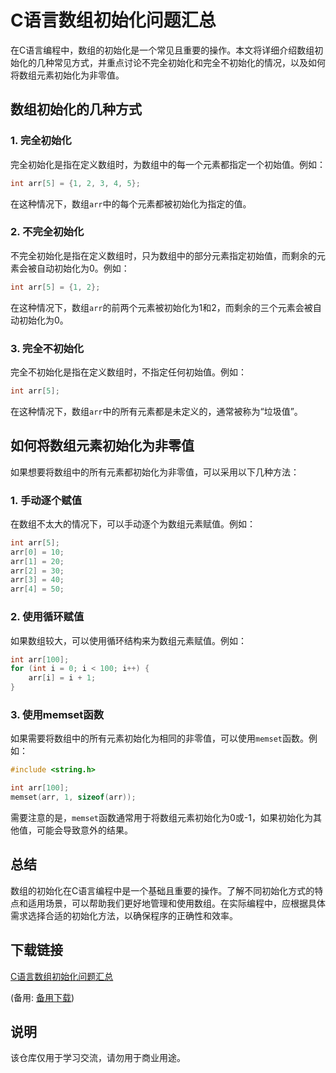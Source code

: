 # C语言数组初始化问题汇总

在C语言编程中，数组的初始化是一个常见且重要的操作。本文将详细介绍数组初始化的几种常见方式，并重点讨论不完全初始化和完全不初始化的情况，以及如何将数组元素初始化为非零值。

## 数组初始化的几种方式

### 1. 完全初始化
完全初始化是指在定义数组时，为数组中的每一个元素都指定一个初始值。例如：

```c
int arr[5] = {1, 2, 3, 4, 5};
```

在这种情况下，数组`arr`中的每个元素都被初始化为指定的值。

### 2. 不完全初始化
不完全初始化是指在定义数组时，只为数组中的部分元素指定初始值，而剩余的元素会被自动初始化为0。例如：

```c
int arr[5] = {1, 2};
```

在这种情况下，数组`arr`的前两个元素被初始化为1和2，而剩余的三个元素会被自动初始化为0。

### 3. 完全不初始化
完全不初始化是指在定义数组时，不指定任何初始值。例如：

```c
int arr[5];
```

在这种情况下，数组`arr`中的所有元素都是未定义的，通常被称为“垃圾值”。

## 如何将数组元素初始化为非零值

如果想要将数组中的所有元素都初始化为非零值，可以采用以下几种方法：

### 1. 手动逐个赋值
在数组不太大的情况下，可以手动逐个为数组元素赋值。例如：

```c
int arr[5];
arr[0] = 10;
arr[1] = 20;
arr[2] = 30;
arr[3] = 40;
arr[4] = 50;
```

### 2. 使用循环赋值
如果数组较大，可以使用循环结构来为数组元素赋值。例如：

```c
int arr[100];
for (int i = 0; i < 100; i++) {
    arr[i] = i + 1;
}
```

### 3. 使用memset函数
如果需要将数组中的所有元素初始化为相同的非零值，可以使用`memset`函数。例如：

```c
#include <string.h>

int arr[100];
memset(arr, 1, sizeof(arr));
```

需要注意的是，`memset`函数通常用于将数组元素初始化为0或-1，如果初始化为其他值，可能会导致意外的结果。

## 总结

数组的初始化在C语言编程中是一个基础且重要的操作。了解不同初始化方式的特点和适用场景，可以帮助我们更好地管理和使用数组。在实际编程中，应根据具体需求选择合适的初始化方法，以确保程序的正确性和效率。

## 下载链接
[C语言数组初始化问题汇总](https://pan.quark.cn/s/aa2e99514d81) 

(备用: [备用下载](https://pan.baidu.com/s/1f2ey2U1j8PqIMvgzBVd-9A?pwd=1234))

## 说明

该仓库仅用于学习交流，请勿用于商业用途。
